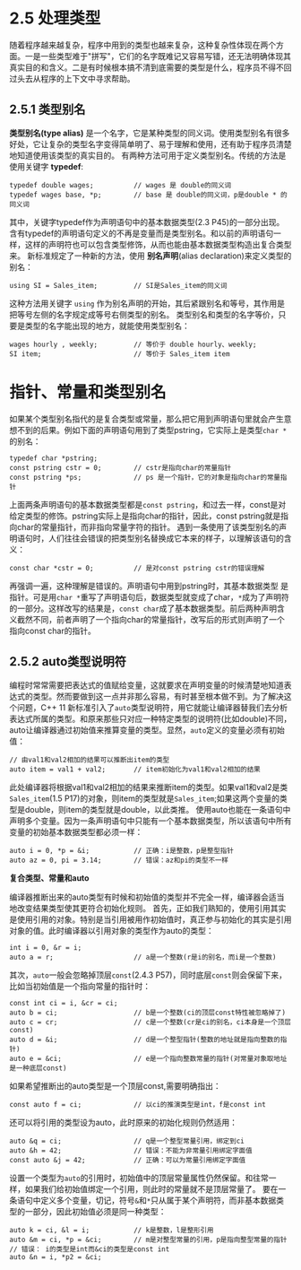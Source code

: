2.5 处理类型
==
  随着程序越来越复杂，程序中用到的类型也越来复杂，这种复杂性体现在两个方面。一是一些类型难于"拼写"，它们的名字既难记又容易写错，还无法明确体现其真实目的和含义。二是有时候根本搞不清到底需要的类型是什么，程序员不得不回过头去从程序的上下文中寻求帮助。

2.5.1 类型别名
--

  **类型别名(type alias)** 是一个名字，它是某种类型的同义词。使用类型别名有很多好处，它让复杂的类型名字变得简单明了、易于理解和使用，还有助于程序员清楚地知道使用该类型的真实目的。
  有两种方法可用于定义类型别名。传统的方法是使用关键字 **typedef**:
  ```
  typedef double wages;          // wages 是 double的同义词
  typedef wages base, *p;        // base 是 double的同义词，p是double * 的同义词
  ```
  其中，关键字typedef作为声明语句中的基本数据类型(2.3 P45)的一部分出现。含有typedef的声明语句定义的不再是变量而是类型别名。和以前的声明语句一样，这样的声明符也可以包含类型修饰，从而也能由基本数据类型构造出复合类型来。
  新标准规定了一种新的方法，使用 **别名声明**(alias declaration)来定义类型的别名：
  ```
  using SI = Sales_item;         // SI是Sales_item的同义词
  ```
  这种方法用关键字 `using` 作为别名声明的开始，其后紧跟别名和等号，其作用是把等号左侧的名字规定成等号右侧类型的别名。
  类型别名和类型的名字等价，只要是类型的名字能出现的地方，就能使用类型别名：
  ```
  wages hourly , weekly;         // 等价于 double hourly、weekly;
  SI item;                       // 等价于 Sales_item item
  ```

指针、常量和类型别名
==
  如果某个类型别名指代的是复合类型或常量，那么把它用到声明语句里就会产生意想不到的后果。例如下面的声明语句用到了类型pstring，它实际上是类型`char *`的别名：
  ```
  typedef char *pstring;
  const pstring cstr = 0;        // cstr是指向char的常量指针
  const pstring *ps;             // ps 是一个指针，它的对象是指向char的常量指针
  ```
  上面两条声明语句的基本数据类型都是`const pstring`，和过去一样，const是对给定类型的修饰。pstring实际上是指向char的指针，因此，const pstring就是指向char的常量指针，而非指向常量字符的指针。
  遇到一条使用了该类型别名的声明语句时，人们往往会错误的把类型别名替换成它本来的样子，以理解该语句的含义：
  ```
  const char *cstr = 0;          // 是对const pstring cstr的错误理解
  ```
  再强调一遍，这种理解是错误的。声明语句中用到pstring时，其基本数据类型 是指针。可是用`char *`重写了声明语句后，数据类型就变成了char，`*`成为了声明符的一部分。这样改写的结果是，`const char`成了基本数据类型。前后两种声明含义截然不同，前者声明了一个指向char的常量指针，改写后的形式则声明了一个指向const char的指针。

2.5.2 auto类型说明符
--
  编程时常常需要把表达式的值赋给变量，这就要求在声明变量的时候清楚地知道表达式的类型。然而要做到这一点并非那么容易，有时甚至根本做不到。为了解决这个问题，C++ 11 新标准引入了`auto`类型说明符，用它就能让编译器替我们去分析表达式所属的类型。和原来那些只对应一种特定类型的说明符(比如double)不同，auto让编译器通过初始值来推算变量的类型。显然，`auto`定义的变量必须有初始值：
  ```
  // 由val1和val2相加的结果可以推断出item的类型
  auto item = val1 + val2;       // item初始化为val1和val2相加的结果
  ```
  此处编译器将根据val1和val2相加的结果来推断item的类型。如果val1和val2是类`Sales_item`(1.5 P17)的对象，则item的类型就是`Sales_item`;如果这两个变量的类型是double，则item的类型就是double，以此类推。
  使用auto也能在一条语句中声明多个变量。因为一条声明语句中只能有一个基本数据类型，所以该语句中所有变量的初始基本数据类型都必须一样：
  ```
  auto i = 0, *p = &i;           // 正确：i是整数，p是整型指针
  auto az = 0, pi = 3.14;        // 错误：az和pi的类型不一样
  ```

**复合类型、常量和auto**

  编译器推断出来的auto类型有时候和初始值的类型并不完全一样，编译器会适当地改变结果类型使其更符合初始化规则。
  首先，正如我们熟知的，使用引用其实是使用引用的对象。特别是当引用被用作初始值时，真正参与初始化的其实是引用对象的值。此时编译器以引用对象的类型作为auto的类型：
  ```
  int i = 0, &r = i;
  auto a = r;                    // a是一个整数(r是i的别名，而i是一个整数)
  ```
  其次，`auto`一般会忽略掉顶层`const`(2.4.3 P57)，同时底层`const`则会保留下来，比如当初始值是一个指向常量的指针时：
  ```
  const int ci = i, &cr = ci;
  auto b = ci;                   // b是一个整数(ci的顶层const特性被忽略掉了)
  auto c = cr;                   // c是一个整数(cr是ci的别名，ci本身是一个顶层const)
  auto d = &i;                   // d是一个整型指针(整数的地址就是指向整数的指针)
  auto e = &ci;                  // e是一个指向整数常量的指针(对常量对象取地址是一种底层const) 
  ```
  如果希望推断出的auto类型是一个顶层const,需要明确指出：
  ```
  const auto f = ci;             // 以ci的推演类型是int，f是const int
  ```
  还可以将引用的类型设为auto，此时原来的初始化规则仍然适用：
  ```
  auto &q = ci;                  // q是一个整型常量引用，绑定到ci
  auto &h = 42;                  // 错误：不能为非常量引用绑定字面值
  const auto &j = 42;            // 正确：可以为常量引用绑定字面值
  ```
  设置一个类型为`auto`的引用时，初始值中的顶层常量属性仍然保留。和往常一样，如果我们给初始值绑定一个引用，则此时的常量就不是顶层常量了。
  要在一条语句中定义多个变量，切记，符号`&`和`*`只从属于某个声明符，而非基本数据类型的一部分，因此初始值必须是同一种类型：
  ```
  auto k = ci, &l = i;           // k是整数，l是整形引用
  auto &m = ci, *p = &ci;        // m是对整型常量的引用，p是指向整型常量的指针
  // 错误： i的类型是int而&ci的类型是const int
  auto &n = i, *p2 = &ci;
  ```
